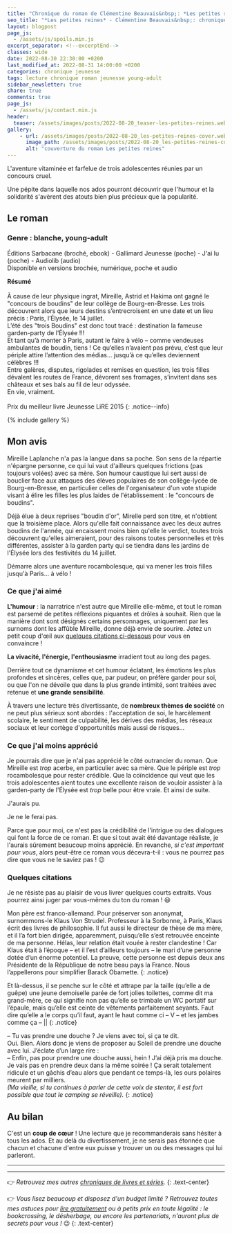 ```yaml
---
title: "Chronique du roman de Clémentine Beauvais&nbsp;: *Les petites reines*"
seo_title: "*Les petites reines* - Clémentine Beauvais&nbsp;: chronique"
layout: blogpost
page_js:
  - /assets/js/spoils.min.js
excerpt_separator: <!--excerptEnd-->
classes: wide
date: 2022-08-30 22:30:00 +0200
last_modified_at: 2022-08-31 14:00:00 +0200
categories: chronique jeunesse
tags: lecture chronique roman jeunesse young-adult
sidebar_newsletter: true
share: true
comments: true
page_js:
  - /assets/js/contact.min.js
header:
  teaser: /assets/images/posts/2022-08-20_teaser-les-petites-reines.webp
gallery:
    - url: /assets/images/posts/2022-08-20_les-petites-reines-cover.webp
      image_path: /assets/images/posts/2022-08-20_les-petites-reines-cover.webp
      alt: "couverture du roman Les petites reines"
---
```


L'aventure vitaminée et farfelue de trois adolescentes réunies par un concours cruel.
<!--excerptEnd-->
Une pépite dans laquelle nos ados pourront découvrir que l'humour et la solidarité
s'avèrent des atouts bien plus précieux que la popularité.

<span class="fa fa-star rating_checked"></span>
<span class="fa fa-star rating_checked"></span>
<span class="fa fa-star rating_checked"></span>
<span class="fa fa-star rating_checked"></span>
<span class="fa fa-star rating_checked"></span>

## Le roman

### Genre&nbsp;: blanche, young-adult

Éditions Sarbacane (broché, ebook) - Gallimard Jeunesse (poche) - J'ai lu (poche) - Audiolib (audio)<br />
Disponible en versions brochée, numérique, poche et audio

**Résumé**<br /><br />
À cause de leur physique ingrat, Mireille, Astrid et Hakima ont gagné le "concours de boudins" de leur collège de Bourg-en-Bresse. Les trois découvrent alors que leurs destins s’entrecroisent en une date et un lieu précis&nbsp;: Paris, l’Élysée, le 14 juillet. <br />
L’été des "trois Boudins" est donc tout tracé&nbsp;: destination la fameuse garden-party de l’Élysée&nbsp;!!! <br />
Et tant qu’à monter à Paris, autant le faire à vélo –&nbsp;comme vendeuses ambulantes de boudin, tiens&nbsp;! Ce qu’elles n’avaient pas prévu, c’est que leur périple attire l’attention des médias&hellip; jusqu’à ce qu’elles deviennent célèbres&nbsp;!!! <br />
Entre galères, disputes, rigolades et remises en question, les trois filles dévalent les routes de France, dévorent ses fromages, s’invitent dans ses châteaux et ses bals au fil de leur odyssée. <br />
En vie, vraiment. <br />
<br />
Prix du meilleur livre Jeunesse LiRE 2015
{: .notice--info}

{% include gallery %}



## Mon avis

Mireille Laplanche n'a pas la langue dans sa poche. Son sens de la répartie n'épargne personne, ce qui lui vaut d'ailleurs quelques frictions (pas toujours volées) avec sa mère. Son humour caustique lui sert aussi de bouclier face aux attaques des élèves populaires de son collège-lycée de Bourg-en-Bresse, en particulier celles de l'organisateur d'un vote stupide visant à élire les filles les plus laides de l'établissement&nbsp;: le "concours de boudins".

Déjà élue à deux reprises "boudin d'or", Mirelle perd son titre, et n'obtient que la troisième place. Alors qu'elle fait connaissance avec les deux autres boudins de l'année, qui encaissent moins bien qu'elle le verdict, toutes trois découvrent qu'elles aimeraient, pour des raisons toutes personnelles et très différentes, assister à la garden party qui se tiendra dans les jardins de l'Élysée lors des festivités du 14&nbsp;juillet.

Démarre alors une aventure rocambolesque, qui va mener les trois filles jusqu'à Paris&hellip; à vélo&nbsp;!


### Ce que j'ai aimé

**L'humour**&nbsp;: la narratrice n'est autre que Mireille elle-même, et tout le roman est parsemé de petites réflexions piquantes et drôles à souhait. Rien que la manière dont sont désignés certains personnages, uniquement par les surnoms dont les affûble Mireille, donne déjà envie de sourire. Jetez un petit coup d'&oelig;il aux [quelques citations ci-dessous](#quelques-citations) pour vous en convaincre&nbsp;!

**La vivacité, l'énergie, l'enthousiasme** irradient tout au long des pages.

Derrière tout ce dynamisme et cet humour éclatant, les émotions les plus profondes et sincères, celles que, par pudeur, on préfère garder pour soi, ou que l'on ne dévoile que dans la plus grande intimité, sont traitées avec retenue et **une grande sensibilité**.

À travers une lecture très divertissante, de **nombreux thèmes de société** on ne peut plus sérieux sont abordés&nbsp;: l'acceptation de soi, le harcèlement scolaire, le sentiment de culpabilité, les dérives des médias, les réseaux sociaux et leur cortège d'opportunités mais aussi de risques&hellip;


### Ce que j'ai moins apprécié

Je pourrais dire que je n'ai pas apprécié le côté outrancier du roman. Que Mireille est *trop* acerbe, en particulier avec sa mère. Que le périple est *trop* rocambolesque pour rester crédible. Que la coïncidence qui veut que les trois adolescentes aient toutes une excellente raison de vouloir assister à la garden-party de l'Élysée est *trop* belle pour être vraie. Et ainsi de suite.

J'aurais pu.

Je ne le ferai pas.

Parce que pour moi, ce n'est pas la crédibilité de l'intrigue ou des dialogues qui font la force de ce roman. Et que si tout avait été davantage réaliste, je l'aurais sûrement beaucoup moins apprécié. En revanche, *si c'est important pour vous*, alors peut-être ce roman vous décevra-t-il&nbsp;: vous ne pourrez pas dire que vous ne le saviez pas&nbsp;! 😉


### Quelques citations

Je ne résiste pas au plaisir de vous livrer quelques courts extraits. Vous pourrez ainsi juger par vous-mêmes du ton du roman&nbsp;! 😆

Mon père est franco-allemand. Pour préserver son anonymat, surnommons-le Klaus Von Strudel. Professeur à la Sorbonne, à Paris, Klaus écrit des livres de philosophie. Il fut aussi le directeur de thèse de ma mère, et il l’a fort bien dirigée, apparemment, puisqu’elle s’est retrouvée enceinte de ma personne. Hélas, leur relation était vouée à rester clandestine&nbsp;! Car Klaus était à l’époque –&nbsp;et il l’est d’ailleurs toujours&nbsp;– le mari d’une personne dotée d’un énorme potentiel. La preuve, cette personne est depuis deux ans Présidente de la République de notre beau pays la France. Nous l’appellerons pour simplifier Barack Obamette.
{: .notice}

Et là-dessus, il se penche sur le côté et attrape par la taille (qu’elle a de guêpe) une jeune demoiselle parée de fort jolies toilettes, comme dit ma grand-mère, ce qui signifie non pas qu’elle se trimbale un WC portatif sur l’épaule, mais qu’elle est ceinte de vêtements parfaitement seyants. Faut dire qu’elle a le corps qu’il faut, ayant le haut comme ci –&nbsp;V&nbsp;– et les jambes comme ça –&nbsp;\|\|
{: .notice}

–&nbsp;Tu vas prendre une douche&nbsp;? Je viens avec toi, si ça te dit. <br />
Oui. Bien. Alors donc je viens de proposer au Soleil de prendre une douche avec lui. J’éclate d’un large rire&nbsp;: <br />
–&nbsp;Enfin, pas pour prendre une douche aussi, hein&nbsp;! J’ai déjà pris ma douche. Je vais pas en prendre deux dans la même soirée&nbsp;! Ça serait totalement ridicule et un gâchis d’eau alors que pendant ce temps-là, les ours polaires meurent par milliers. <br />
*(Ma vieille, si tu continues à parler de cette voix de stentor, il est fort possible que tout le camping se réveille).*
{: .notice}


## Au bilan

C'est un **coup de c&oelig;ur**&nbsp;! Une lecture que je recommanderais sans hésiter à tous les ados. Et au delà du divertissement, je ne serais pas étonnée que chacun et chacune d'entre eux puisse y trouver un ou des messages qui lui parleront.

---
---
👉 *Retrouvez mes autres [chroniques de livres et séries](/blog/tags#chronique).*
{: .text-center}

👉 *Vous lisez beaucoup et disposez d'un budget limité&nbsp;? Retrouvez toutes mes astuces pour [lire gratuitement](/lecture/2022/08/22/lire-gratuitement.html) ou à petits prix en toute légalité&nbsp;: le bookcrossing, le désherbage, ou encore les partenariats, n'auront plus de secrets pour vous&nbsp;!* 😉
{: .text-center}